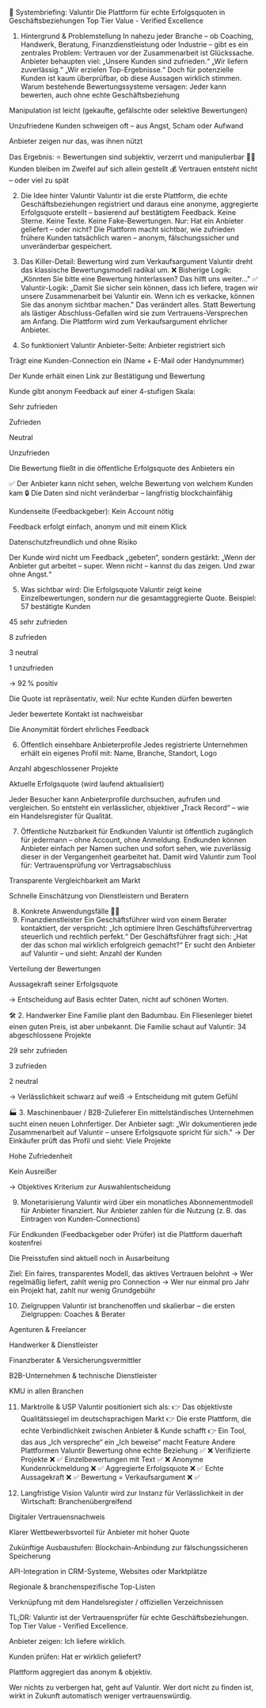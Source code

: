 🧭 Systembriefing: Valuntir
Die Plattform für echte Erfolgsquoten in Geschäftsbeziehungen
Top Tier Value - Verified Excellence

1. Hintergrund & Problemstellung
In nahezu jeder Branche – ob Coaching, Handwerk, Beratung, Finanzdienstleistung oder Industrie – gibt es ein zentrales Problem:
Vertrauen vor der Zusammenarbeit ist Glückssache.
Anbieter behaupten viel:
„Unsere Kunden sind zufrieden.“
„Wir liefern zuverlässig.“
„Wir erzielen Top-Ergebnisse.“
Doch für potenzielle Kunden ist kaum überprüfbar, ob diese Aussagen wirklich stimmen.
Warum bestehende Bewertungssysteme versagen:
Jeder kann bewerten, auch ohne echte Geschäftsbeziehung


Manipulation ist leicht (gekaufte, gefälschte oder selektive Bewertungen)


Unzufriedene Kunden schweigen oft – aus Angst, Scham oder Aufwand


Anbieter zeigen nur das, was ihnen nützt


Das Ergebnis:
⭐ Bewertungen sind subjektiv, verzerrt und manipulierbar
🤷‍♂️ Kunden bleiben im Zweifel auf sich allein gestellt
💰 Vertrauen entsteht nicht – oder viel zu spät

2. Die Idee hinter Valuntir
Valuntir ist die erste Plattform, die echte Geschäftsbeziehungen registriert und daraus eine anonyme, aggregierte Erfolgsquote erstellt – basierend auf bestätigtem Feedback.
Keine Sterne. Keine Texte. Keine Fake-Bewertungen.
Nur: Hat ein Anbieter geliefert – oder nicht?
Die Plattform macht sichtbar, wie zufrieden frühere Kunden tatsächlich waren – anonym, fälschungssicher und unveränderbar gespeichert.

3. Das Killer-Detail: Bewertung wird zum Verkaufsargument
Valuntir dreht das klassische Bewertungsmodell radikal um.
❌ Bisherige Logik:
„Könnten Sie bitte eine Bewertung hinterlassen? Das hilft uns weiter…"
✅ Valuntir-Logik:
„Damit Sie sicher sein können, dass ich liefere,
tragen wir unsere Zusammenarbeit bei Valuntir ein.
Wenn ich es verkacke, können Sie das anonym sichtbar machen."
Das verändert alles.
Statt Bewertung als lästiger Abschluss-Gefallen wird sie zum Vertrauens-Versprechen am Anfang.
Die Plattform wird zum Verkaufsargument ehrlicher Anbieter.

4. So funktioniert Valuntir
Anbieter-Seite:
Anbieter registriert sich


Trägt eine Kunden-Connection ein (Name + E-Mail oder Handynummer)


Der Kunde erhält einen Link zur Bestätigung und Bewertung


Kunde gibt anonym Feedback auf einer 4-stufigen Skala:


Sehr zufrieden


Zufrieden


Neutral


Unzufrieden


Die Bewertung fließt in die öffentliche Erfolgsquote des Anbieters ein


✅ Der Anbieter kann nicht sehen, welche Bewertung von welchem Kunden kam
🔒 Die Daten sind nicht veränderbar – langfristig blockchainfähig

Kundenseite (Feedbackgeber):
Kein Account nötig


Feedback erfolgt einfach, anonym und mit einem Klick


Datenschutzfreundlich und ohne Risiko


Der Kunde wird nicht um Feedback „gebeten“, sondern gestärkt:
„Wenn der Anbieter gut arbeitet – super.
Wenn nicht – kannst du das zeigen. Und zwar ohne Angst.“

5. Was sichtbar wird: Die Erfolgsquote
Valuntir zeigt keine Einzelbewertungen, sondern nur die gesamtaggregierte Quote.
Beispiel:
57 bestätigte Kunden


45 sehr zufrieden


8 zufrieden


3 neutral


1 unzufrieden

 → 92 % positiv


Die Quote ist repräsentativ, weil:
Nur echte Kunden dürfen bewerten


Jeder bewertete Kontakt ist nachweisbar


Die Anonymität fördert ehrliches Feedback



6. Öffentlich einsehbare Anbieterprofile
Jedes registrierte Unternehmen erhält ein eigenes Profil mit:
Name, Branche, Standort, Logo


Anzahl abgeschlossener Projekte


Aktuelle Erfolgsquote (wird laufend aktualisiert)


Jeder Besucher kann Anbieterprofile durchsuchen, aufrufen und vergleichen.
So entsteht ein verlässlicher, objektiver „Track Record“ – wie ein Handelsregister für Qualität.

7. Öffentliche Nutzbarkeit für Endkunden
Valuntir ist öffentlich zugänglich für jedermann – ohne Account, ohne Anmeldung.
Endkunden können Anbieter einfach per Namen suchen und sofort sehen, wie zuverlässig dieser in der Vergangenheit gearbeitet hat.
Damit wird Valuntir zum Tool für:
Vertrauensprüfung vor Vertragsabschluss


Transparente Vergleichbarkeit am Markt


Schnelle Einschätzung von Dienstleistern und Beratern



8. Konkrete Anwendungsfälle
🧑‍💼 
1. Finanzdienstleister
Ein Geschäftsführer wird von einem Berater kontaktiert, der verspricht:
„Ich optimiere Ihren Geschäftsführervertrag steuerlich und rechtlich perfekt.“
Der Geschäftsführer fragt sich:
„Hat der das schon mal wirklich erfolgreich gemacht?“
Er sucht den Anbieter auf Valuntir – und sieht:
Anzahl der Kunden


Verteilung der Bewertungen


Aussagekraft seiner Erfolgsquote


→ Entscheidung auf Basis echter Daten, nicht auf schönen Worten.

🛠️ 
2. Handwerker
Eine Familie plant den Badumbau. Ein Fliesenleger bietet einen guten Preis, ist aber unbekannt.
Die Familie schaut auf Valuntir:
34 abgeschlossene Projekte


29 sehr zufrieden


3 zufrieden


2 neutral


→ Verlässlichkeit schwarz auf weiß
→ Entscheidung mit gutem Gefühl

🏭 
3. Maschinenbauer / B2B-Zulieferer
Ein mittelständisches Unternehmen sucht einen neuen Lohnfertiger.
Der Anbieter sagt:
„Wir dokumentieren jede Zusammenarbeit auf Valuntir – unsere Erfolgsquote spricht für sich."
→ Der Einkäufer prüft das Profil und sieht:
Viele Projekte


Hohe Zufriedenheit


Kein Ausreißer


→ Objektives Kriterium zur Auswahlentscheidung

9. Monetarisierung
Valuntir wird über ein monatliches Abonnementmodell für Anbieter finanziert.
Nur Anbieter zahlen für die Nutzung (z. B. das Eintragen von Kunden-Connections)


Für Endkunden (Feedbackgeber oder Prüfer) ist die Plattform dauerhaft kostenfrei


Die Preisstufen sind aktuell noch in Ausarbeitung


Ziel: Ein faires, transparentes Modell, das aktives Vertrauen belohnt
→ Wer regelmäßig liefert, zahlt wenig pro Connection
→ Wer nur einmal pro Jahr ein Projekt hat, zahlt nur wenig Grundgebühr

10. Zielgruppen
Valuntir ist branchenoffen und skalierbar – die ersten Zielgruppen:
Coaches & Berater


Agenturen & Freelancer


Handwerker & Dienstleister


Finanzberater & Versicherungsvermittler


B2B-Unternehmen & technische Dienstleister


KMU in allen Branchen



11. Marktrolle & USP
Valuntir positioniert sich als:
👉 Das objektivste Qualitätssiegel im deutschsprachigen Markt
👉 Die erste Plattform, die echte Verbindlichkeit zwischen Anbieter & Kunde schafft
👉 Ein Tool, das aus „Ich verspreche“ ein „Ich beweise“ macht
Feature
Andere Plattformen
Valuntir
Bewertung ohne echte Beziehung
✅
❌
Verifizierte Projekte
❌
✅
Einzelbewertungen mit Text
✅
❌
Anonyme Kundenrückmeldung
❌
✅
Aggregierte Erfolgsquote
❌
✅
Echte Aussagekraft
❌
✅
Bewertung = Verkaufsargument
❌
✅


12. Langfristige Vision
Valuntir wird zur Instanz für Verlässlichkeit in der Wirtschaft:
Branchenübergreifend


Digitaler Vertrauensnachweis


Klarer Wettbewerbsvorteil für Anbieter mit hoher Quote


Zukünftige Ausbaustufen:
Blockchain-Anbindung zur fälschungssicheren Speicherung


API-Integration in CRM-Systeme, Websites oder Marktplätze


Regionale & branchenspezifische Top-Listen


Verknüpfung mit dem Handelsregister / offiziellen Verzeichnissen



TL;DR:
Valuntir ist der Vertrauensprüfer für echte Geschäftsbeziehungen.
Top Tier Value - Verified Excellence.

Anbieter zeigen: Ich liefere wirklich.


Kunden prüfen: Hat er wirklich geliefert?


Plattform aggregiert das anonym & objektiv.


Wer nichts zu verbergen hat, geht auf Valuntir.
Wer dort nicht zu finden ist, wirkt in Zukunft automatisch weniger vertrauenswürdig.
